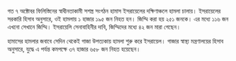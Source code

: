 গত ৭ অক্টোবর ফিলিস্তিনের স্বাধীনতাকামী সশস্ত্র সংগঠন হামাস ইসরায়েলের দক্ষিণাঞ্চলে হামলা চালায়। ইসরায়েলের সরকারি হিসাব অনুসারে, ওই হামলায় ১ হাজার ১৯৫ জন নিহত হন। জিম্মি করা হয় ২৫১ জনকে। এর মধ্যে ১১৬ জন এখনো সেখানে জিম্মি। ইসরায়েলি সেনাবাহিনীর দাবি, জিম্মিদের মধ্যে ৪২ জন মারা গেছেন।

হামাসের হামলার জবাবে সেদিন থেকেই গাজা উপত্যকায় হামলা শুরু করে ইসরায়েল। গাজার স্বাস্থ্য মন্ত্রণালয়ের হিসাব অনুসারে, যুদ্ধে এ পর্যন্ত কমপক্ষে ৩৭ হাজার ৬৫৮ জন নিহত হয়েছেন।
